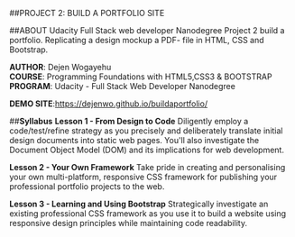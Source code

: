 

##PROJECT 2:  BUILD A PORTFOLIO SITE

##ABOUT
 Udacity Full Stack web developer Nanodegree Project 2 build a portfolio. Replicating a design mockup a PDF- file in HTML, CSS and Bootstrap. 
    
**AUTHOR**: Dejen Wogayehu <br>
**COURSE**: Programming Foundations with HTML5,CSS3 & BOOTSTRAP <br>
**PROGRAM**: Udacity - Full Stack Web Developer Nanodegree<br>

  **DEMO SITE**:https://dejenwo.github.io/buildaportfolio/

##**Syllabus**
**Lesson 1 - From Design to Code**
Diligently employ a code/test/refine strategy as you precisely and deliberately translate initial design documents into static web
pages. You'll also investigate the Document Object Model (DOM) and its implications for web development.

**Lesson 2 - Your Own Framework**
Take pride in creating and personalising your own multi-platform, responsive CSS framework for publishing your professional portfolio projects to the web.

**Lesson 3 - Learning and Using Bootstrap**
Strategically investigate an existing professional CSS framework as you use it to build a website using responsive design principles while maintaining code readability.


